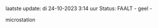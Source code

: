 laatste update: 
di 24-10-2023  3:14   uur 
Status: FAALT - geel - 
<div class="service Y">microstation</div>